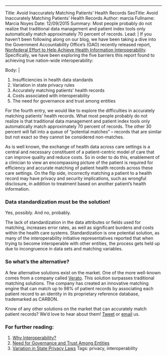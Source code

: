 ---
Title: Avoid Inaccurately Matching Patients’ Health Records
SeoTitle: Avoid Inaccurately Matching Patients’ Health Records
Author: marcia
Fullname: Marcia Noyes
Date: 12/09/2015
Summary: Most people probably do not realize that traditional data management and patient index tools only automatically match approximately 70 percent of records.
Lead: |
If you haven’t been following along on our blog, we have been taking a dive into the Government Accountability Office’s (GAO) recently released report, [Nonfederal Effort to Help Achieve Health Information Interoperability](http://www.gao.gov/assets/680/672585.pdf). Specifically, we have been exploring the five barriers this report found to achieving true nation-wide interoperability:

Body: |
1. Insufficiencies in health data standards
2. Variation in state privacy rules
3. Accurately matching patients’ health records
4. Costs associated with interoperability
5. The need for governance and trust among entities

For the fourth entry, we would like to explore the difficulties in accurately matching patients’ health records. What most people probably do not realize is that traditional data management and patient index tools only automatically match approximately 70 percent of records. The other 30 percent will fall into a queue of “potential matches” – records that are similar but not exact so they cannot be considered non-matches.

As is well known, the exchange of health data across care settings is a central and necessary constituent of a patient-centric model of care that can improve quality and reduce costs. So in order to do this, enablement of a clinician to view an encompassing picture of the patient is required for efficiency and accurate matching of patient health records across these care settings. On the flip side, incorrectly matching a patient to a health record may have privacy and security implications, such as wrongful disclosure, in addition to treatment based on another patient’s health information.

### Data standardization must be the solution!

Yes, possibly. And no, probably.

The lack of standardization in the data attributes or fields used for matching, increases error rates, as well as significant burdens and costs within the health care systems. Standardization is one potential solution, as many of the interoperability initiative representatives reported that when trying to become interoperable with other entities, the process gets held up due to incongruence in data sets and matching variables.

### So what’s the alternative?

A few alternative solutions exist on the market. One of the more well-known comes from a company called [Verato](http://www.verato.com/). This solution surpasses traditional matching solutions. The company has created an innovative matching engine that can match up to 98% of patient records by associating each patient record to an identity in its proprietary reference database, trademarked as CARBON.

Know of any other solutions on the market that can accurately match patient records? We’d love to hear about them! [Tweet](https://twitter.com/catalyzeio) or [email](https://catalyze.io/blog/hello@catalyze.io) us.

### For further reading:

1. [Why Interoperability?](https://catalyze.io/blog/why-interoperability)
2. [Need for Governance and Trust Among Entities](https://catalyze.io/blog/need-for-governance-and-trust-among-entities)
3. [Variation in State Privacy Laws](https://catalyze.io/blog/variation-in-state-privacy-laws)
Tags: privacy, interoperability

